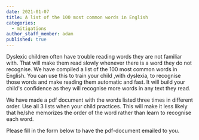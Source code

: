 ```yaml
---
date: 2021-01-07
title: A list of the 100 most common words in English
categories:
  - mitigations
author_staff_member: adam
published: true
---
```

Dyslexic children often have trouble reading words they are not familiar with. That will make them read slowly whenever there is a word they do not recognise. We have compiled a list of the 100 most common words in English. You can use this to train your child ,with dyslexia, to recognise those words and make reading them automatic and fast. It will build your child's confidence as they will recognise more words in any text they read.

We have made a pdf document with the words listed three times in different order. Use all 3 lists when your child practices. This will make it less likely that he/she memorizes the order of the word rather than learn to recognise each word.

Please fill in the form below to have the pdf-document emailed to you.

<script charset="utf-8" type="text/javascript" src="//js.hsforms.net/forms/shell.js"></script>

<script>hbspt.forms.create({portalId: "5945884",formId: "91dbfcac-d4a7-4b5b-87ef-3adce7fd9662"});</script>
